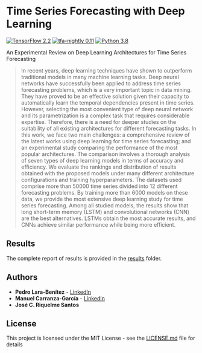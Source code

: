 # Time Series Forecasting with Deep Learning
[![TensorFlow 2.2](https://img.shields.io/badge/TensorFlow-2.2-FF6F00?logo=tensorflow)](https://github.com/tensorflow/tensorflow/releases/tag/v2.2.0)
[![tfa-nightly 0.11](https://img.shields.io/badge/TensorFlow%20Addons-0.11.0.dev20200601015706-FF6F00?logo=tensorflow)](https://github.com/tensorflow/addons/releases)
[![Python 3.8](https://img.shields.io/badge/Python-3.8-blue)](https://www.python.org/downloads/release/python-380/)

An Experimental Review on Deep Learning Architectures for Time Series Forecasting

> In recent years, deep learning techniques have shown to outperform traditional models in many machine learning tasks. Deep neural networks have successfully been applied to address time series forecasting problems, which is a very important topic in data mining. They have proved to be an effective solution given their capacity to automatically learn the temporal dependencies present in time series. However, selecting the most convenient type of deep neural network and its parametrization is a complex task that requires considerable expertise. Therefore, there is a need for deeper studies on the suitability of all existing architectures for different forecasting tasks. In this work, we face two main challenges: a comprehensive review of the latest works using deep learning for time series forecasting; and an experimental study comparing the performance of the most popular architectures. The comparison involves a thorough analysis of seven types of deep learning models in terms of accuracy and efficiency. We evaluate the rankings and distribution of results obtained with the proposed models under many different architecture configurations and training hyperparameters. The datasets used comprise more than 50000 time series divided into 12 different forecasting problems. By training more than 6000 models on these data, we provide the most extensive deep learning study for time series forecasting. Among all studied models, the results show that long short-term memory (LSTM) and convolutional networks (CNN) are the best alternatives. LSTMs obtain the most accurate results, and CNNs achieve similar performance while being more efficient.

## Results
The complete report of results is provided in the [results](results) folder.

## Authors <a name="authors"></a>

* **Pedro Lara-Benítez** - [LinkedIn](www.linkedin.com/in/pedrolarben)
* **Manuel Carranza-García** - [LinkedIn](https://www.linkedin.com/in/manuelcarranzagarcia96/)
* **José C. Riquelme Santos**

## License<a name="license"></a>

This project is licensed under the MIT License - see the [LICENSE.md](LICENSE.md) file for details
